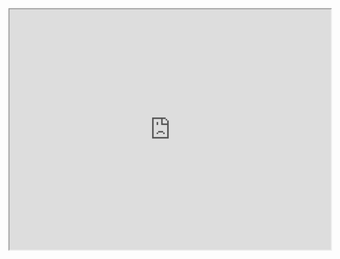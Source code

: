 <iframe src="https://drive.google.com/file/d/10LnE7gWls1e2mTiaSmok9fKDGfAWgmdP/preview" width="640" height="480" allow="autoplay"></iframe>
